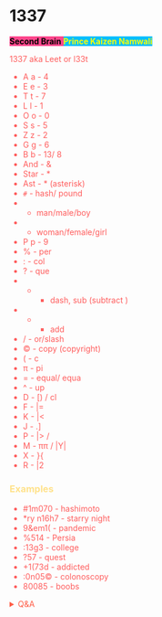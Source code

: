 # 1337

<span style='color:#ff5d5d;'>


<span style='background-color:#ff468b;'><span style='color:#000000;'>**Second Brain**</span> <span style='background-color:#00bfff;'><span style='color:#ffff00;'>**Prince Kaizen Namwali**</span> 


1337 aka Leet or l33t


- A a - 4
- E e - 3
- T t - 7
- L l - 1
- O o - 0
- S s - 5
- Z z - 2
- G g - 6
- B b - 13/ 8
- And - &
- Star - *
- Ast - * (asterisk)
-  `#` - hash/ pound
-  - man/male/boy
-  - woman/female/girl
- P p - 9
- % - per
- : - col
- ? - que
- - - dash, sub (subtract )
- + - add
- / - or/slash
- © - copy (copyright)
- ( - c
- π  - pi
- = - equal/ equa
- ^ - up
- D - [) / cl 
- F - |=
- K - |<
- J - .]
- P - |> /
- M - ππ / |Y|
- X - }{
- R - |2

###  <span style='color:#ffe28b;'>Examples</span>



- #1m070 - hashimoto
- *ry n16h7 - starry night
- 9&em1( - pandemic
- %514 - Persia
- :13g3 - college
- ?57 - quest
- +1(73d - addicted
- :0n05© - colonoscopy
- 80085 - boobs

<!--  -->

<span style='color:#ff5d46;'>

<details markdown='1'><summary>Q&A</summary>



</details>

</span>

</span>
